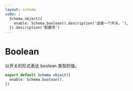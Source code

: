 ```yaml
---
layout: schema
code: |
  Schema.object({
    enable: Schema.boolean().description('这是一个开关。'),
  }).description('配置项')
---
```


# Boolean

以开关的形式表达 boolean 类型的值。

```ts
export default Schema.object({
  enable: Schema.boolean(),
})
```
